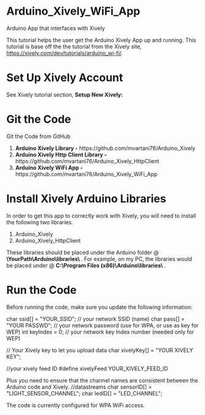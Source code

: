 Arduino_Xively_WiFi_App
=======================

Arduino App that interfaces with Xively

This tutorial helps the user get the Arduino Xively App up and running.
This tutorial is base off the the tutorial from the Xively site, https://xively.com/dev/tutorials/arduino_wi-fi/.

Set Up Xively Account
=====================
See Xively tutorial section, <b>Setup New Xively:</b>

Git the Code
============
Git the Code from GitHub
<ol>
<li><b>Arduino Xively Library -</b> https://github.com/mvartani76/Arduino_Xively
<li><b>Arduino Xively Http Client Library -</b> https://github.com/mvartani76/Arduino_Xively_HttpClient
<li><b>Arduino Xively WiFi App -</b> https://github.com/mvartani76/Arduino_Xively_WiFi_App
</ol>

Install Xively Arduino Libraries
================================
In order to get this app to correctly work with Xively, you will need to install the following two libraries.
<ol>
<li>Arduino_Xively
<li>Arduino_Xively_HttpClient
</ol>
These libraries should be placed under the Arduino folder @ <b>\YourPath\Arduino\libraries\ </b>. For example, on my PC, the libraries would be placed under @ <b>C:\Program Files (x86)\Arduino\libraries\ </b>.

Run the Code
============
Before running the code, make sure you update the following information:

char ssid[] = "YOUR_SSID";    //  your network SSID (name) 
char pass[] = "YOUR PASSWD";  // your network password (use for WPA, or use as key for WEP)
int keyIndex = 0;             // your network key Index number (needed only for WEP)
 
// Your Xively key to let you upload data
char xivelyKey[] = "YOUR XIVELY KEY";

//your xively feed ID
#define xivelyFeed YOUR_XIVELY_FEED_ID


Plus you need to ensure that the channel names are consistent between the Arduino code and Xively.
//datastreams
char sensorID[] = "LIGHT_SENSOR_CHANNEL";
char ledID[] = "LED_CHANNEL";

The code is currently configured for WPA WiFi access.
